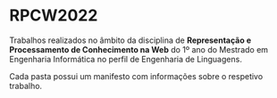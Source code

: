 # RPCW2022
Trabalhos realizados no âmbito da disciplina de **Representação e Processamento de Conhecimento na Web** do 1º ano do Mestrado em Engenharia Informática no perfil de Engenharia de Linguagens.  
  
Cada pasta possui um manifesto com informações sobre o respetivo trabalho.

